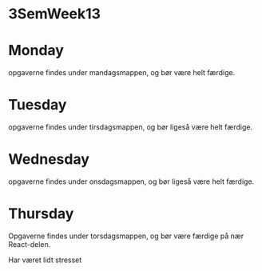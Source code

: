# 3SemWeek13

# Monday
opgaverne findes under mandagsmappen, og bør være helt færdige.

# Tuesday
opgaverne findes under tirsdagsmappen, og bør ligeså være helt færdige.

# Wednesday
opgaverne findes under onsdagsmappen, og bør ligeså være helt færdige.

# Thursday
Opgaverne findes under torsdagsmappen, og bør være færdige på nær React-delen.

Har været lidt stresset

